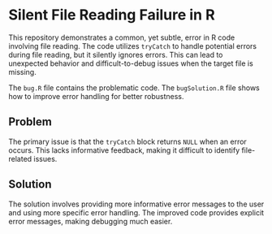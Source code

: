 # Silent File Reading Failure in R

This repository demonstrates a common, yet subtle, error in R code involving file reading.  The code utilizes `tryCatch` to handle potential errors during file reading, but it silently ignores errors.  This can lead to unexpected behavior and difficult-to-debug issues when the target file is missing.

The `bug.R` file contains the problematic code. The `bugSolution.R` file shows how to improve error handling for better robustness.

## Problem
The primary issue is that the `tryCatch` block returns `NULL` when an error occurs.  This lacks informative feedback, making it difficult to identify file-related issues.

## Solution
The solution involves providing more informative error messages to the user and using more specific error handling.  The improved code provides explicit error messages, making debugging much easier.
